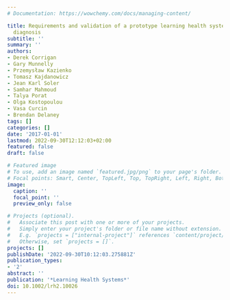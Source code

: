 ```yaml
---
# Documentation: https://wowchemy.com/docs/managing-content/

title: Requirements and validation of a prototype learning health system for clinical
  diagnosis
subtitle: ''
summary: ''
authors:
- Derek Corrigan
- Gary Munnelly
- Przemysław Kazienko
- Tomasz Kajdanowicz
- Jean Karl Soler
- Samhar Mahmoud
- Talya Porat
- Olga Kostopoulou
- Vasa Curcin
- Brendan Delaney
tags: []
categories: []
date: '2017-01-01'
lastmod: 2022-09-30T12:12:03+02:00
featured: false
draft: false

# Featured image
# To use, add an image named `featured.jpg/png` to your page's folder.
# Focal points: Smart, Center, TopLeft, Top, TopRight, Left, Right, BottomLeft, Bottom, BottomRight.
image:
  caption: ''
  focal_point: ''
  preview_only: false

# Projects (optional).
#   Associate this post with one or more of your projects.
#   Simply enter your project's folder or file name without extension.
#   E.g. `projects = ["internal-project"]` references `content/project/deep-learning/index.md`.
#   Otherwise, set `projects = []`.
projects: []
publishDate: '2022-09-30T10:12:03.275881Z'
publication_types:
- '2'
abstract: ''
publication: '*Learning Health Systems*'
doi: 10.1002/lrh2.10026
---
```

